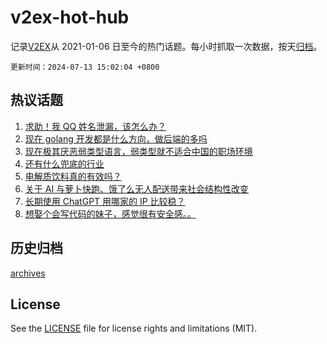 # v2ex-hot-hub

 记录[V2EX](https://www.v2ex.com/)从 2021-01-06 日至今的热门话题。每小时抓取一次数据，按天[归档](archives)。

`更新时间：2024-07-13 15:02:04 +0800`

## 热议话题

1. [求助！我 QQ 姓名泄漏，该怎么办？](https://www.v2ex.com/t/1056904)
1. [现在 golang 开发都是什么方向，做后端的多吗](https://www.v2ex.com/t/1056858)
1. [现在极其厌恶弱类型语言，弱类型就不适合中国的职场环境](https://www.v2ex.com/t/1056990)
1. [还有什么兜底的行业](https://www.v2ex.com/t/1056964)
1. [电解质饮料真的有效吗？](https://www.v2ex.com/t/1056974)
1. [关于 AI 与萝卜快跑、饿了么无人配送带来社会结构性改变](https://www.v2ex.com/t/1056945)
1. [长期使用 ChatGPT 用哪家的 IP 比较稳？](https://www.v2ex.com/t/1056861)
1. [想娶个会写代码的妹子，感觉很有安全感。。](https://www.v2ex.com/t/1056872)

## 历史归档

[archives](archives)

## License

See the [LICENSE](LICENSE) file for license rights and limitations (MIT).
